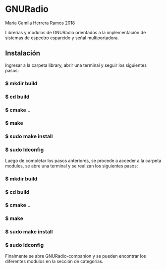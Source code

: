# GNURadio
Maria Camila Herrera Ramos
2018


Librerias y modulos de GNURadio orientados a la implementación de sistemas de espectro esparcido y señal multiportadora. 

## Instalación

Ingresar a la carpeta library, abrir una terminal y seguir los siguientes pasos:

### $ mkdir build
### $ cd build
### $ cmake ..
### $ make
### $ sudo make install
### $ sudo ldconfig

Luego de completar los pasos anteriores, se procede a acceder a la carpeta modules, se abre una terminal y se realizan los siguientes pasos:

### $ mkdir build
### $ cd build
### $ cmake ..
### $ make
### $ sudo make install
### $ sudo ldconfig

Finalmente se abre GNURadio-companion y se pueden encontrar los diferentes modulos en la sección de categorias.
